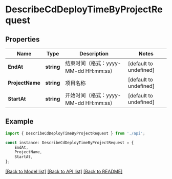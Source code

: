 # DescribeCdDeployTimeByProjectRequest


## Properties

Name | Type | Description | Notes
------------ | ------------- | ------------- | -------------
**EndAt** | **string** | 结束时间（格式：yyyy-MM-dd HH:mm:ss） | [default to undefined]
**ProjectName** | **string** | 项目名称 | [default to undefined]
**StartAt** | **string** | 开始时间（格式：yyyy-MM-dd HH:mm:ss） | [default to undefined]

## Example

```typescript
import { DescribeCdDeployTimeByProjectRequest } from './api';

const instance: DescribeCdDeployTimeByProjectRequest = {
    EndAt,
    ProjectName,
    StartAt,
};
```

[[Back to Model list]](../README.md#documentation-for-models) [[Back to API list]](../README.md#documentation-for-api-endpoints) [[Back to README]](../README.md)

